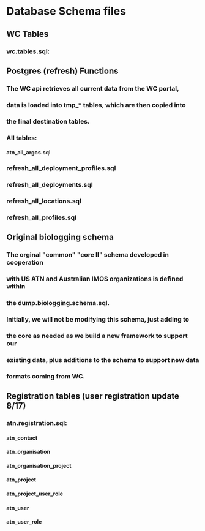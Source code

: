 
# Database Schema files

## WC Tables
### wc.tables.sql: 

## Postgres (refresh) Functions
### The WC api retrieves all current data from the WC portal,
### data is loaded into tmp_* tables, which are then copied into
### the final destination tables.
### All tables:
#### atn_all_argos.sql

### refresh_all_deployment_profiles.sql
### refresh_all_deployments.sql
### refresh_all_locations.sql
### refresh_all_profiles.sql

## Original biologging schema
### The orginal "common" "core II" schema developed in cooperation
### with US ATN and Australian IMOS organizations is defined within
### the dump.biologging.schema.sql.
###
### Initially, we will not be modifying this schema, just adding to
### the core as needed as we build a new framework to support our 
### existing data, plus additions to the schema to support new data
### formats coming from WC.
###

## Registration tables (user registration update 8/17)
### atn.registration.sql:
#### atn_contact
#### atn_organisation
#### atn_organisation_project
#### atn_project
#### atn_project_user_role
#### atn_user
#### atn_user_role
#### 


